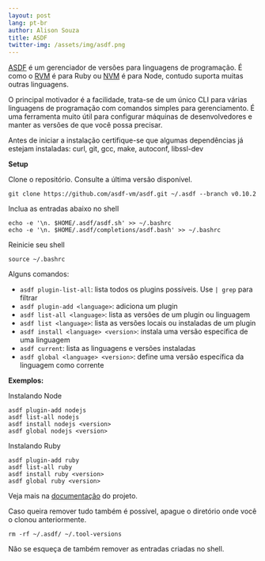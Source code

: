 ```yaml
---
layout: post
lang: pt-br
author: Alison Souza
title: ASDF
twitter-img: /assets/img/asdf.png
---
```


[ASDF](https://asdf-vm.com/) é um gerenciador de versões para linguagens de programação. É como o [RVM](https://rvm.io/) é para Ruby ou [NVM](https://github.com/nvm-sh/nvm) é para Node, contudo suporta muitas outras linguagens.

O principal motivador é a facilidade, trata-se de um único CLI para várias linguagens de programação com comandos simples para gerenciamento. É uma ferramenta muito útil para configurar máquinas de desenvolvedores e manter as versões de que você possa precisar.

Antes de iniciar a instalação certifique-se que algumas dependências já estejam instaladas: curl, git, gcc, make, autoconf, libssl-dev

**Setup**

Clone o repositório. Consulte a última versão disponível.

```shell
git clone https://github.com/asdf-vm/asdf.git ~/.asdf --branch v0.10.2
```

Inclua as entradas abaixo no shell

```shell
echo -e '\n. $HOME/.asdf/asdf.sh' >> ~/.bashrc
echo -e '\n. $HOME/.asdf/completions/asdf.bash' >> ~/.bashrc
```

Reinicie seu shell
```shell
source ~/.bashrc
```

Alguns comandos:

- `asdf plugin-list-all`: lista todos os plugins possíveis. Use ` | grep ` para filtrar
- `asdf plugin-add <language>`: adiciona um plugin
- `asdf list-all <language>`: lista as versões de um plugin ou linguagem
- `asdf list <language>`: lista as versões locais ou instaladas de um plugin
- `asdf install <language> <version>`: instala uma versão especifica de uma linguagem
- `asdf current`: lista as linguagens e versões instaladas
- `asdf global <language> <version>`: define uma versão específica da linguagem como corrente

**Exemplos:**

Instalando Node

```shell
asdf plugin-add nodejs
asdf list-all nodejs
asdf install nodejs <version>
asdf global nodejs <version>
```

Instalando Ruby

```shell
asdf plugin-add ruby
asdf list-all ruby
asdf install ruby <version>
asdf global ruby <version>
```

Veja mais na [documentação](https://asdf-vm.com/guide/getting-started.html) do projeto.

Caso queira remover tudo também é possível, apague o diretório onde você o clonou anteriormente.


```shell
rm -rf ~/.asdf/ ~/.tool-versions
```

Não se esqueça de também remover as entradas criadas no shell.

